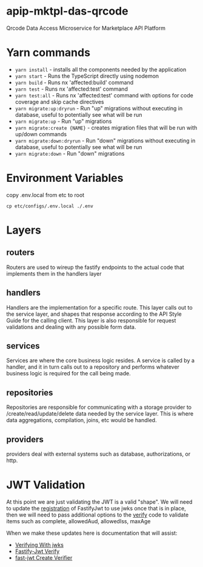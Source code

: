 # apip-mktpl-das-qrcode

Qrcode Data Access Microservice for Marketplace API Platform

# Yarn commands

-   `yarn install` - installs all the components needed by the application
-   `yarn start` - Runs the TypeScript directly using nodemon
-   `yarn build` - Runs nx 'affected:build' command
-   `yarn test` - Runs nx 'affected:test' command
-   `yarn test:all` - Runs nx 'affected:test' command with options for code coverage and skip cache directives
-   `yarn migrate:up:dryrun` - Run "up" migrations without executing in database, useful to potentially see what will be run
-   `yarn migrate:up` - Run "up" migrations
-   `yarn migrate:create {NAME}` - creates migration files that will be run with up/down commands
-   `yarn migrate:down:dryrun` - Run "down" migrations without executing in database, useful to potentially see what will be run
-   `yarn migrate:down` - Run "down" migrations

# Environment Variables

copy .env.local from etc to root

```
cp etc/configs/.env.local ./.env
```

# Layers

## routers

Routers are used to wireup the fastify endpoints to the actual code that implements them in the handlers layer

## handlers

Handlers are the implementation for a specific route. This layer calls out to the service layer, and shapes that response according to the API Style Guide for the calling client. This layer is also responsible for request validations and dealing with any possible form data.

## services

Services are where the core business logic resides. A service is called by a handler, and it in turn calls out to a repository and performs whatever business logic is required for the call being made.

## repositories

Repositories are responsible for communicating with a storage provider to /create/read/update/delete data needed by the service layer. This is where data aggregations, compilation, joins, etc would be handled.

## providers

providers deal with external systems such as database, authorizations, or http.

# JWT Validation

At this point we are just validating the JWT is a valid "shape". We will need to update the [registration](https://github.com/procter-gamble/apip-mktpl-das-qrcode/blob/main/src/providers/jwt/jwtProvider.ts#L9) of FastifyJwt to use jwks once that is in place, then we will need to pass additional options to the [verify](https://github.com/procter-gamble/apip-mktpl-das-qrcode/blob/main/src/providers/jwt/jwtProvider.ts#L15) code to validate items such as complete, allowedAud, allowedIss, maxAge

When we make these updates here is documentation that will assist:

-   [Verifying With jwks](https://github.com/fastify/fastify-jwt#verifying-with-jwks)
-   [Fastify-Jwt Verify](https://github.com/fastify/fastify-jwt#verify)
-   [fast-jwt Create Verifier](https://github.com/nearform/fast-jwt#createverifier)
